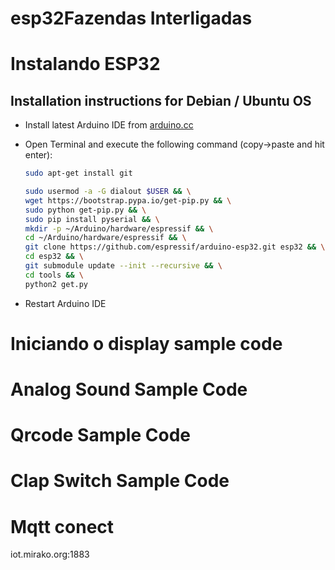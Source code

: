 # esp32Fazendas Interligadas
Instalando ESP32 
==================

Installation instructions for Debian / Ubuntu OS
--------------------------------

- Install latest Arduino IDE from [arduino.cc](https://www.arduino.cc/en/Main/Software)
- Open Terminal and execute the following command (copy->paste and hit enter):

  ```bash
  sudo apt-get install git 
  
  sudo usermod -a -G dialout $USER && \
  wget https://bootstrap.pypa.io/get-pip.py && \
  sudo python get-pip.py && \
  sudo pip install pyserial && \
  mkdir -p ~/Arduino/hardware/espressif && \
  cd ~/Arduino/hardware/espressif && \
  git clone https://github.com/espressif/arduino-esp32.git esp32 && \
  cd esp32 && \
  git submodule update --init --recursive && \
  cd tools && \
  python2 get.py
  ```
- Restart Arduino IDE

Iniciando o display sample code
=================================================


Analog Sound Sample Code
=================================================



Qrcode Sample Code
=================================================


Clap Switch Sample Code
=================================================


Mqtt conect
=================================================

iot.mirako.org:1883
